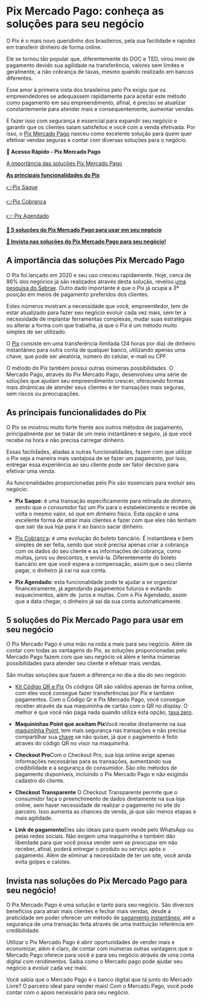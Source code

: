 # Pix Mercado Pago: conheça as soluções para seu negócio

O Pix é o mais novo queridinho dos brasileiros, pela sua facilidade e rapidez em transferir dinheiro de forma online.

Ele se tornou tão popular que, diferentemente do DOC e TED, virou meio de pagamento devido sua agilidade na transferência, valores sem limites e geralmente, a não cobrança de taxas, mesmo quando realizado em bancos diferentes.

Esse amor à primeira vista dos brasileiros pelo Pix exigiu que os empreendedores se adequassem rapidamente para aceitar este método como pagamento em seu empreendimento, afinal, é preciso se atualizar constantemente para atender mais e consequentemente, aumentar vendas.

E fazer isso com segurança é essencial para expandir seu negócio e garantir que os clientes saiam satisfeitos e você com a venda efetivada. Por isso, o [Pix Mercado Pago](https://conteudo.mercadopago.com.br/pix-mercado-pago-por-que-usar-esse-metodo-de-pagamento-no-e-commerce) nasceu como excelente solução para quem quer  efetivar vendas seguras e contar com diversas soluções para o negócio.

**💙 Acesso Rápido - Pix Mercado Pago**

[A importância das soluções Pix Mercado Pago](#A)

**[As principais funcionalidades do Pix](#B)**

[](#C)[👉](#E)[Pix Saque](#C)

[](#D)[👉](#E)[Pix Cobrança](#D)

[👉 Pix Agendado](#E)

**[💙 5 soluções do Pix Mercado Pago para usar em seu negócio](#F)**

**[💙 Invista nas soluções do Pix Mercado Pago para seu negócio!](#G)**

[](#)
## A importância das soluções Pix Mercado Pago

O Pix foi lançado em 2020 e seu uso cresceu rapidamente. Hoje, cerca de 86% dos negócios já são realizados através desta solução, revelou [uma pesquisa do Sebrae](https://www.terra.com.br/economia/dinheiro-em-dia/meu-negocio/86-dos-negocios-ja-utilizam-o-pix-como-metodo-de-pagamento,ad0b610df3781f32db48ca836e79ef24d2nxklwq.html). Outro dado importante é que o Pix já ocupa a 3ª posição em meios de pagamento preferidos dos clientes.

Estes números mostram a necessidade que você, empreendedor, tem de estar atualizado para fazer seu negócio evoluir cada vez mais, sem ter a necessidade de implantar ferramentas complexas, mudar suas estratégias ou alterar a forma com que trabalha, já que o Pix é um método muito simples de ser utilizado.

O [Pix](https://empresas.mercadopago.com.br/pt-br/pix-mercado-pago-como-funciona-o-pagamento-pix-copia-e-cola) consiste em uma transferência ilimitada (24 horas por dia) de dinheiro instantâneo para outra conta de qualquer banco, utilizando apenas uma chave, que pode ser aleatória, número do celular, e-mail ou CPF.

O método do Pix também possui outras inúmeras possibilidades. O Mercado Pago, através do Pix Mercado Pago, desenvolveu uma série de soluções que ajudam seu empreendimento crescer, oferecendo formas mais dinâmicas de atender seus clientes e ter transações mais seguras, sem riscos ou preocupações.

[](#)
## As principais funcionalidades do Pix

O Pix se mostrou muito forte frente aos outros métodos de pagamento, principalmente por se tratar de um meio instantâneo e seguro, já que você recebe na hora e não precisa carregar dinheiro.

Essas facilidades, aliadas a outras funcionalidades, fazem com que utilizar o Pix seja a maneira mais vantajosa de se fazer um pagamento, por isso, entregar essa experiência ao seu cliente pode ser fator decisivo para efetivar uma venda.

As funcionalidades proporcionadas pelo Pix são essenciais para evoluir seu negócio:

[](#)

- **Pix Saque:** é uma transação especificamente para retirada de dinheiro, sendo que o consumidor faz um Pix para o estabelecimento e recebe de volta o mesmo valor, só que em dinheiro físico. Esta opção é uma excelente forma de atrair mais clientes e fazer com que eles não tenham que sair da sua loja para ir ao banco sacar dinheiro.

- [](#)[Pix Cobrança](https://meubolso.mercadopago.com.br/pix-cobranca)**:** é uma evolução do boleto bancário. É instantânea e bem simples de ser feita, sendo que você precisa apenas criar a cobrança com os dados do seu cliente e as informações de cobrança, como multas, juros ou descontos, e enviá-la. Diferentemente do boleto bancário em que você espera a compensação, assim que o seu cliente pagar, o dinheiro já cai na sua conta. 

- [](#)**Pix Agendado:** esta funcionalidade pode te ajudar a se organizar financeiramente, já agendando pagamentos futuros e evitando esquecimentos, além de  juros e multas. Com o Pix Agendado, assim que a data chegar, o dinheiro já sai da sua conta automaticamente.

[](#)
## 

## 5 soluções do Pix Mercado Pago para usar em seu negócio

O Pix Mercado Pago é uma mão na roda a mais para seu negócio. Além de contar com todas as vantagens do Pix, as soluções proporcionadas pelo Mercado Pago fazem com que seu negócio vá além e tenha inúmeras possibilidades para atender seu cliente e efetuar mais vendas.

São muitas soluções que fazem a diferença no dia a dia do seu negócio:

- [Kit Código QR e Pix](https://conteudo.mercadopago.com.br/pix-e-codigo-qr-mercado-pago-descubra-como-ficou-mais-facil-receber-pagamentos)
Os códigos QR são válidos apenas de forma online, com eles você consegue fazer transferências por Pix e também pagamentos. Com o Código Qr e Pix Mercado Pago, você consegue receber através da sua maquininha de cartão com o QR no display. O melhor é que você não paga nada quando utiliza esta opção, [taxa zero](https://conteudo.mercadopago.com.br/pix-mercado-pago-taxa-zero-pequenos-negocios).

- **Maquininhas Point que aceitam Pix**Você recebe diretamente na sua [maquininha Point](https://conteudo.mercadopago.com.br/venda-com-pix-atraves-da-maquininha-do-mercado-pago), tem mais segurança nas transações e não precisa compartilhar sua [chave](https://meubolso.mercadopago.com.br/o-que-e-a-chave-pix-entenda-como-essa-novidade-facilitara-a-sua-vida) se não quiser, já que o pagamento é feito através do código QR no visor na maquininha.

- **Checkout Pro**Com o Checkout Pro, sua loja online exige apenas informações necessárias para as transações, aumentando sua credibilidade e a segurança do consumidor. São oito métodos de pagamento disponíveis, incluindo o Pix Mercado Pago e não exigindo cadastro do cliente.

- **Checkout Transparente** O Checkout Transparente permite que o consumidor faça o preenchimento de dados diretamente na sua loja online, sem haver necessidade de realizar o pagamento no site do parceiro. Isso aumenta as chances de venda, já que são menos etapas e mais agilidade.

- **Link de pagamento**Eles são ideais para quem vende pelo WhatsApp ou pelas redes sociais. Não exigem uma maquininha e também dão liberdade para que você possa vender sem se preocupar em não receber, afinal, poderá entregar o produto ou serviço após o pagamento. Além de eliminar a necessidade de ter um site, você ainda evita golpes e calotes.

[](#)
## Invista nas soluções do Pix Mercado Pago para seu negócio!

O Pix Mercado Pago é uma solução e tanto para seu negócio. São diversos benefícios para atrair mais clientes e fechar mais vendas, desde a praticidade em poder oferecer um método de [pagamento instantâneo](https://meubolso.mercadopago.com.br/pagamentos-instantaneos-com-pix-entenda-o-que-e-e-como-funciona), até a segurança de uma transação feita através de uma instituição referência em credibilidade.

Utilizar o Pix Mercado Pago é abrir oportunidades de vender mais e economizar, além é claro, de contar com inúmeras outras vantagens que o Mercado Pago oferece para você e para seu negócio através de uma conta digital com rendimentos. Saiba como o Mercado pago pode ajudar seu negócio a evoluir cada vez mais.

Você sabia que o Mercado Pago é o banco digital que tá junto do Mercado Livre? O parceiro ideal para vender mais! Com o Mercado Pago, você pode contar com o apoio necessário para seu negócio.